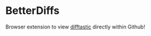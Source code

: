 # BetterDiffs

Browser extension to view [difftastic](https://difftastic.wilfred.me.uk/) directly within Github!
